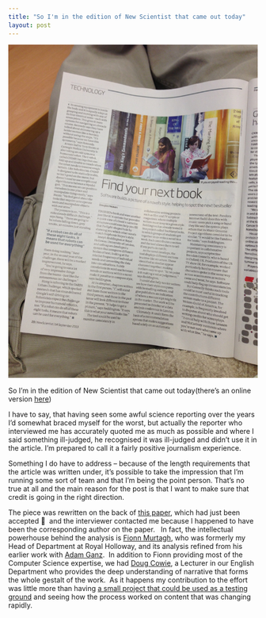 ```yaml
---
title: "So I'm in the edition of New Scientist that came out today"
layout: post
---
```

![Alt text](/assets/uploads/2013/09/IMG_1082.jpg)

So I&#8217;m in the edition of New Scientist that came out today(there&#8217;s an online version [here](http://www.newscientist.com/article/mg21929344.500-automatic-style-spotter-can-spot-your-next-book.html#.UjStYGR4aJc))

I have to say, that having seen some awful science reporting over the years I&#8217;d somewhat braced myself for the worst, but actually the reporter who interviewed me has accurately quoted me as much as possible and where I said something ill-judged, he recognised it was ill-judged and didn&#8217;t use it in the article. I&#8217;m prepared to call it a fairly positive journalism experience.

Something I do have to address &#8211; because of the length requirements that the article was written under, it&#8217;s possible to take the impression that I&#8217;m running some sort of team and that I&#8217;m being the point person. That&#8217;s no true at all and the main reason for the post is that I want to make sure that credit is going in the right direction.

The piece was rewritten on the back of [this paper](http://arxiv.org/abs/1308.3745), which had just been accepted 🙂  and the interviewer contacted me because I happened to have been the corresponding author on the paper.   In fact, the intellectual powerhouse behind the analysis is [Fionn Murtagh](http://www.cs.rhul.ac.uk/home/fionn/), who was formerly my Head of Department at Royal Holloway, and its analysis refined from his earlier work with [Adam Ganz](http://pure.rhul.ac.uk/portal/en/persons/adam-ganz(55937d7c-9684-41f8-9a7f-680f94bd13b1).html).  In addition to Fionn providing most of the Computer Science expertise, we had [Doug Cowie](http://douglascowie.com/), a Lecturer in our English Department who provides the deep understanding of narrative that forms the whole gestalt of the work.  As it happens my contribution to the effort was little more than having [a small project that could be used as a testing ground](https://whitewaterwriters.com/) and seeing how the process worked on content that was changing rapidly.
